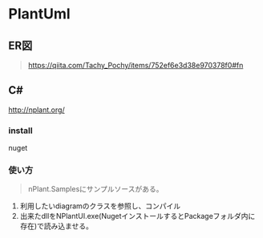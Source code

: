 # PlantUml #

## ER図 ##

> https://qiita.com/Tachy_Pochy/items/752ef6e3d38e970378f0#fn

## C# ##

http://nplant.org/

### install ###

nuget

### 使い方 ###

> nPlant.Samplesにサンプルソースがある。

1. 利用したいdiagramのクラスを参照し、コンパイル
2. 出来たdllをNPlantUI.exe(NugetインストールするとPackageフォルダ内に存在)で読み込ませる。